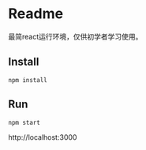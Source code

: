 # Readme

最简react运行环境，仅供初学者学习使用。

## Install

```
npm install
```
## Run

```
npm start

```

http://localhost:3000
